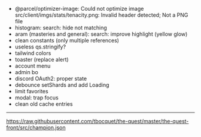 - @parcel/optimizer-image: Could not optimize image src/client/imgs/stats/tenacity.png: Invalid header detected; Not a PNG file
- histogram: search: hide not matching
- aram (masteries and general): search: improve highlight (yellow glow)
- clean constants (only multiple references)
- useless qs.stringify?
- tailwind colors
- toaster (replace alert)
- account menu
- admin bo
- discord OAuth2: proper state
- debounce setShards and add Loading
- limit favorites
- modal: trap focus
- clean old cache entries

---

https://raw.githubusercontent.com/tbocquet/the-quest/master/the-quest-front/src/champion.json

